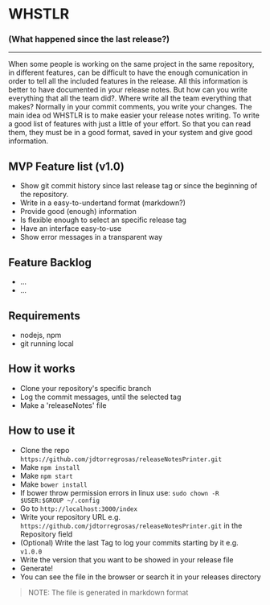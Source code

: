 # WHSTLR
### (What happened since the last release?)

**********************************

When some people is working on the same project in the same repository, in different features, can be difficult to have the enough comunication in order to tell all the included features in the release. All this information is better to have documented in your release notes. But how can you write everything that all the team did?. Where write all the team everything that makes? Normally in your commit comments, you write your changes. The main idea od WHSTLR is to make easier your release notes writing. To write a good list of features with just a little of your effort. So that you can read them, they must be in a good format, saved in your system and give good information.

## MVP Feature list (v1.0)
- Show git commit history since last release tag or since the beginning of the repository.
- Write in a easy-to-undertand format (markdown?)
- Provide good (enough) information
- Is flexible enough to select an specific release tag
- Have an interface easy-to-use
- Show error messages in a transparent way

## Feature Backlog
- ...
- ...

## Requirements
* nodejs, npm
* git running local

## How it works
* Clone your repository's specific branch
* Log the commit messages, until the selected tag
* Make a 'releaseNotes' file

## How to use it
* Clone the repo `https://github.com/jdtorregrosas/releaseNotesPrinter.git`
* Make `npm install`
* Make  `npm start`
* Make `bower install`
 * If bower throw permission errors in linux use: `sudo chown -R $USER:$GROUP ~/.config`
* Go to `http://localhost:3000/index`
* Write your repository URL e.g. `https://github.com/jdtorregrosas/releaseNotesPrinter.git` in the Repository field
* (Optional) Write the last Tag to log your commits starting by it e.g. `v1.0.0`
* Write the version that you want to be showed in your release file
* Generate!
* You can see the file in the browser or search it in your releases directory

> NOTE: The file is generated in markdown format
